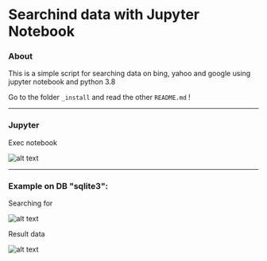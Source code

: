 # Searchind data with Jupyter Notebook
### About

This is a simple script for searching data on bing, yahoo and google using jupyter notebook and python 3.8

Go to the folder `_install` and read the other `README.md` !

___
### Jupyter

Exec notebook

![alt text][jupyter]
___
### Example on DB "sqlite3":

Searching for

![alt text][db1]

Result data

![alt text][db2]

[db1]: https://moow.com.br/static/images/git/searching_data.PNG "Image of search topic"

[db2]: https://moow.com.br/static/images/git/searching_data_result.PNG "Images of results found"

[jupyter]: https://moow.com.br/static/images/git/jupyter.PNG "Image of notebook"
